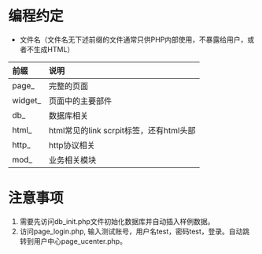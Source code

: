 # 编程约定

* 文件名（文件名无下述前缀的文件通常只供PHP内部使用，不暴露给用户，或者不生成HTML）

|前缀     |说明|
|:----   |:------------|
|page_   |完整的页面|
|widget_ |页面中的主要部件|
|db_     |数据库相关|
|html_   |html常见的link scrpit标签，还有html头部|
|http_   |http协议相关|
|mod_    |业务相关模块|

# 注意事项
1. 需要先访问db_init.php文件初始化数据库并自动插入样例数据。
2. 访问page_login.php, 输入测试账号，用户名test，密码test，登录。自动跳转到用户中心page_ucenter.php。
